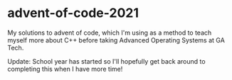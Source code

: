# advent-of-code-2021
My solutions to advent of code, which I'm using as a method to teach myself more about C++ before taking Advanced Operating Systems at GA Tech.

Update: School year has started so I'll hopefully get back around to completing this when I have more time! 
